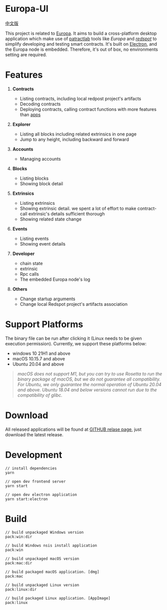 # Europa-UI
[中文版](https://github.com/patractlabs/europa-ui/blob/main/docs/README_zh.md)

This project is related to [Europa](https://github.com/patractlabs/europa). It aims to build a cross-platform desktop application which make use of [patractlab](https://github.com/patractlabs) tools like *Europa* and *[redspot](https://github.com/patractlabs/redspot)* to simplify developing and testing smart contracts. It's built on [Electron](https://www.electronjs.org/), and the Europa node is embedded. Therefore, it's out of box, no environments setting are required.

# Features
1. **Contracts**  
    + Listing contracts, including local redpost project's artifacts
    + Decoding contracts
    + Deploying contracts, calling contract functions with more features than [apps](https://polkadot.js.org/apps/)

2. **Explorer**  
    + Listing all blocks including related extrinsics in one page
    + Jump to any height, including backward and forward

3. **Accounts**  
    + Managing accounts

4. **Blocks**  
    + Listing blocks
    + Showing block detail

5. **Extrinsics**  
    + Listing extrinsics
    + Showing extrinsic detail. we spent a lot of effort to make contract-call extrinsic's details sufficient thorough
    + Showing related state change

6. **Events**  
    + Listing events
    + Showing event details

7. **Developer**  
    + chain state
    + extrinsic
    + Rpc calls
    + The embedded Europa node's log

8. **Others**  
    + Change startup arguments
    + Change local Redspot project's artifacts association

# Support Platforms
The binary file can be run after clicking it (Linux needs to be given execution permission). Currently, we support these platforms below:
+ windows 10 21H1 and above
+ macOS 10.15.7 and above
+ Ubuntu 20.04 and above
> *macOS does not support M1, but you can try to use Rosetta to run the binary package of macOS, but we do not guarantee all compatibility. For Ubuntu, we only guarantee the normal operation of Ubuntu 20.04 and above. Ubuntu 18.04 and below versions cannot run due to the compatibility of glibc.*
# Download
All released applications will be found at [GITHUB relase page](https://github.com/patractlabs/europa-ui/releases), just download the latest release.
# Development
``` 
// install dependencies
yarn

// open dev frontend server
yarn start

// open dev electron application
yarn start:electron
```

# Build
```
// build unpackaged Windows version
pack:win:dir

// build Windows nsis install application
pack:win

// build unpackaged macOS version
pack:mac:dir

// build packaged macOS application. [dmg]
pack:mac

// build unpackaged Linux version
pack:linux:dir

// build packaged Linux application. [AppImage]
pack:linux
```